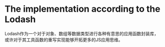# The implementation according to the Lodash
Lodash作为一个对于对象、数组等数据类型进行各种有意思的应用函数封装库，或许对于其工具函数的重写实现能够开拓更多的JS应用思维。